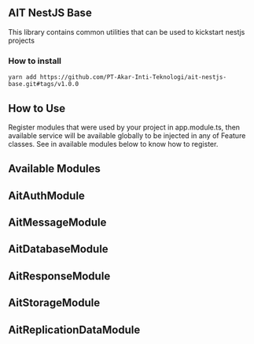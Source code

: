 ## AIT NestJS Base
This library contains common utilities that can be used to kickstart nestjs projects

### How to install
```
yarn add https://github.com/PT-Akar-Inti-Teknologi/ait-nestjs-base.git#tags/v1.0.0
```

## How to Use
Register modules that were used by your project in app.module.ts, then available service will be available globally to be injected in any of Feature classes. See in available modules below to know how to register.

## Available Modules

## AitAuthModule
## AitMessageModule
## AitDatabaseModule
## AitResponseModule
## AitStorageModule
## AitReplicationDataModule